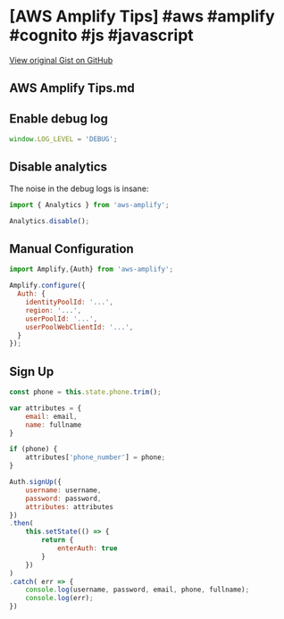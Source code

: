 # [AWS Amplify Tips] #aws #amplify #cognito #js #javascript

[View original Gist on GitHub](https://gist.github.com/Integralist/f04b2ac395bd6ded45efcfb4fceec5a4)

## AWS Amplify Tips.md

## Enable debug log

```js
window.LOG_LEVEL = 'DEBUG';
```

## Disable analytics 

The noise in the debug logs is insane:

```js
import { Analytics } from 'aws-amplify';

Analytics.disable();
```

## Manual Configuration

```js
import Amplify,{Auth} from 'aws-amplify';

Amplify.configure({
  Auth: {
    identityPoolId: '...',
    region: '...',
    userPoolId: '...',
    userPoolWebClientId: '...',
  }
});
```

## Sign Up

```js
const phone = this.state.phone.trim();

var attributes = {
    email: email,
    name: fullname
}

if (phone) {
    attributes['phone_number'] = phone;
}

Auth.signUp({
    username: username,
    password: password,
    attributes: attributes
})
.then(
    this.setState(() => {
        return {
            enterAuth: true
        }
    })
)
.catch( err => {
    console.log(username, password, email, phone, fullname);
    console.log(err);
})
```

